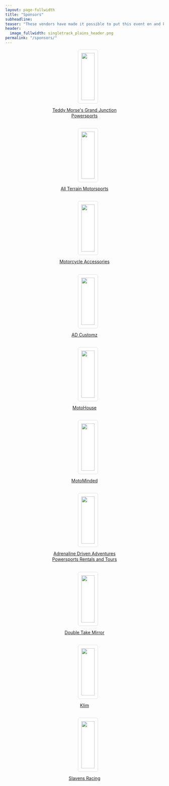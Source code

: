 ```yaml
---
layout: page-fullwidth
title: "Sponsors"
subheadline:
teaser: "These vendors have made it possible to put this event on and keep admission reasonable, please thank them by giving them your business!" 
header:
  image_fullwidth: singletrack_plains_header.png
permalink: "/sponsors/"
---
```

<!--more-->

<style>
/* Sponsor grid container */
.sponsor-row {
  display: flex;
  justify-content: center;
  gap: 30px;              /* Equal spacing between items */
  margin-bottom: 40px;    /* Space between rows */
  flex-wrap: wrap;        /* Responsive wrapping */
}

/* Each sponsor block */
.sponsor {
  flex: 1 1 250px;        /* Flexible but consistent width */
  max-width: 250px;
  text-align: center;
  display: flex;
  flex-direction: column;
  align-items: center;
}

/* Consistent logo container */
.sponsor img {
  width: 100%;
  height: 150px;          /* Same height for all logos */
  object-fit: contain;    /* Keep aspect ratio inside box */
  background: #fff;       /* Optional: white background for logos */
  padding: 10px;
  border: 1px solid #ddd; /* Optional: subtle border for consistency */
  border-radius: 6px;
  margin-bottom: 12px;
}

/* Sponsor text */
.sponsor p {
  margin: 0;
  font-size: 14px;
  line-height: 1.3;
}
</style>

<div class="sponsor-row">
  <div class="sponsor">
    <a href="https://www.gjktm.com/"><img src="{{ site.urlimg }}teddymorse_gj.png" alt=""></a>
    <p><a href="https://www.gjktm.com/">Teddy Morse's Grand Junction Powersports</a></p>
  </div>
  <div class="sponsor">
    <a href="https://www.all-terrainmoto.com/"><img src="{{ site.urlimg }}allterrain_logo.png" alt=""></a>
    <p><a href="https://www.all-terrainmoto.com/">All Terrain Motorsports</a></p>
  </div>
  <div class="sponsor">
    <a href="https://www.motorcycleaccessoriesgj.com/"><img src="{{ site.urlimg }}motorcycle_accessories.png" alt=""></a>
    <p><a href="https://www.motorcycleaccessoriesgj.com/">Motorcycle Accessories</a></p>
  </div>
  <div class="sponsor">
    <a href="https://adcustomzgj.com/"><img src="{{ site.urlimg }}ad_customz_logo_blue.jpg" alt=""></a>
    <p><a href="https://adcustomzgj.com/">AD Customz</a></p>
  </div>
  <div class="sponsor">
    <a href="https://www.windycitymc.com/--moto-house-grand-junction"><img src="{{ site.urlimg }}motohousegrandjunction-logo.png" alt=""></a>
    <p><a href="https://www.windycitymc.com/--moto-house-grand-junction">MotoHouse</a></p>
  </div>
  <div class="sponsor">
    <a href="https://www.motominded.com/"><img src="{{ site.urlimg }}motominded_logo.gif" alt=""></a>
    <p><a href="https://www.motominded.com/">MotoMinded</a></p>
  </div>
  <div class="sponsor">
    <a href="https://www.adacgj.com/"><img src="{{ site.urlimg }}ADAC LOGO BLK (3).png" alt=""></a>
    <p><a href="https://www.adacgj.com/">Adrenaline Driven Adventures Powersports Rentals and Tours</a></p>
  </div>
  <div class="sponsor">
    <a href="https://www.doubletakemirror.com/"><img src="{{ site.urlimg }}1755365353685-578687d4-1666-4213-9da5-742ae1ead459_1.jpg" alt=""></a>
    <p><a href="https://www.doubletakemirror.com/">Double Take Mirror</a></p>
  </div>
  <div class="sponsor">
    <a href="https://www.klim.com/"><img src="{{ site.urlimg }}sponsor-klim-image.jpg" alt=""></a>
    <p><a href="https://www.klim.com/">Klim</a></p>
  </div>
  <div class="sponsor">
    <a href="https://slavensracing.com/"><img src="{{ site.urlimg }}Slavens logo (002).jpg" alt=""></a>
    <p><a href="https://slavensracing.com/">Slavens Racing</a></p>
  </div>
</div>

